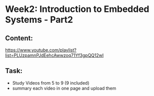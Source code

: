 # Week2: Introduction to Embedded Systems - Part2
## Content:
https://www.youtube.com/playlist?list=PLUzpamnPJdEehcAwwzoq71Yf3gpQQ12wI

## Task:
- Study Videos from 5 to 9 (9 included)
- summary each video in one page and upload them

